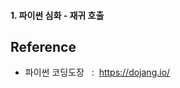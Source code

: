 
#### 1. 파이썬 심화 - 재귀 호출





## Reference <br>

- 파이썬 코딩도장 &nbsp; : &nbsp;<https://dojang.io/> <br>
